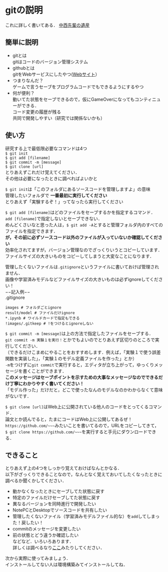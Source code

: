 # gitの説明
これに詳しく書いてある．
[中西先輩の遺産](https://drive.google.com/drive/u/1/folders/0B2n8G2t2dDMid194V0lHWFlpSGs)  

## 簡単に説明
- gitとは  
gitはコードのバージョン管理システム  
- githubとは  
gitをWebサービスにしたやつ([Webサイト](https://github.com/)）  
- つまりなんだ？  
ゲームで言うセーブをプログラムコードでもできるようにするやつ  
- 何が便利？  
動いてた状態をセーブできるので，仮にGameOverになってもコンティニューができる．  
コード変更の履歴が残る  
共同で開発しやすい（研究では関係ないかも）  

## 使い方  
研究する上で最低限必要なコマンドは4つ  
`$ git init`  
`$ git add [filename]`  
`$ git commit -m [message]`  
`$ git clone [url]`  
とりあえずこれだけ覚えてください．  
その他は必要になったときに調べればよいかと  


`$ git init`は「このフォルダにあるソースコードを管理しますよ」の意味  
管理したいフォルダで **一番最初に実行してください**  
とりあえず「実験するぞ！」ってなったら実行してください  


`$ git add [filename]`はどのファイルをセーブするかを指定するコマンド．  
`add [filename]`で指定しないとセーブできない．  
めんどくさいなと思った人は，`$ git add -A`とすると管理フォルダ内のすべてのファイルを指定できます．  
**が，その前に必ずソースコード以外のファイルが入っていないか確認してください**  
効率化されてますが，バージョン管理なのでざっくりいうとコピーしています．ファイルサイズの大きいものをコピーしてしまうと大変なことになります．  

管理したくないファイルは`.gitignore`というファイルに書いておけば管理されません．  
画像や学習済みモデルなどファイルサイズの大きいものは必ずignoreしてください！  
−−記入例−−  
.gitignore  
```
images # フォルダごとignore
result/model # ファイルだけignore
*.ipynb # ワイルドカードで指定もできる
!images/.gitkeep # !をつけるとignoreしない
```

`$ git commit -m [message]`は上の方法で指定したファイルをセーブする．  
`git commit -m 実験１を実行！`とかでもよいのでとりあえず区切りのところで実行してください．  
（できるだけこまめにやることをおすすめします．例えば，「実験１で使う誤差関数を実装した」，「実験１のモデル定義ファイルを作った」とか）  
`-m`をつけずに`git commit`で実行すると，エディタが立ち上がって，ゆっくりメッセージを書くことができます．  
**このメッセージはセーブポイントを示すための大事なメッセージなのでできるだけ丁寧にわかりやすく書いてください！**  
「モデル作った」だけだと，どこで使ったなんのモデルなのかわからなくて意味がないです．  

`$ git clone [url]`はWeb上に公開されている他人のコードをとってくるコマンド．  
論文とか読んでると，たまにコードはWeb上に公開してあるぜ！`https://github.com/~~~`みたいことを書いてるので，URLをコピーしてきて，  
`$ git clone https://github.com/~~~`を実行すると手元にダウンロードできる．  

## できること
とりあえず上の4つをしっかり覚えておけばなんとかなる．  
以下がざっくりできることなので，なんとなく覚えておいてしたくなったときに調べるか聞くかしてください．  
- 動かなくなったときにセーブしてた状態に戻す  
- 特定のファイルだけセーブしてた状態に戻す  
- 異なるバージョンを同時進行で開発したい  
- NotePCとDesktopでソースコードを共有したい  
- 管理したくないファイル（学習済みモデルファイル的な）を`add`してしまった！戻したい！ 
- commitのメッセージを変更したい  
- 前の状態とどう違うか確認したい  
などなど．いろいろあります．  
詳しくは調べるなり[ここ](http://qiita.com/konweb/items/621722f67fdd8f86a017)みたりしてください．  


次から実際に使ってみましょう．  
インストールしてない人は環境構築みてインストールしてね．  